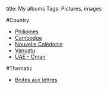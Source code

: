 title: My albums
Tags: Pictures, images

#Country
* [Philipines](http://yogis.alwaysdata.net/flickr/manila.html)
* [Cambodge](http://yogis.alwaysdata.net/flickr/cambodge-2014.html)
* [Nouvelle Calédonie](http://yogis.alwaysdata.net/flickr/nouvelle-caledonie.html)
* [Vanuatu](http://yogis.alwaysdata.net/flickr/vanuatu-2014.html)
* [UAE - Oman](http://yogis.alwaysdata.net/flickr/uae-oman.html)

#Thematic
* [Boites aux lettres](http://yogis.alwaysdata.net/flickr/boites-aux-lettres-de-nouvelle-caledonie.html)